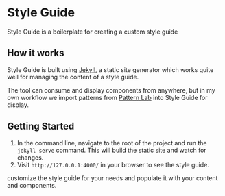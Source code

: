 # Style Guide

Style Guide is a boilerplate for creating a custom style guide

## How it works
Style Guide is built using [Jekyll](https://jekyllrb.com/), a static site generator which works quite well for managing the content of a style guide.

The tool can consume and display components from anywhere, but in my own workflow we import patterns from [Pattern Lab](http://patternlab.io/) into Style Guide for display. 

## Getting Started
1. In the command line, navigate to the root of the project and run the `jekyll serve` command. This will build the static site and watch for changes.
2. Visit `http://127.0.0.1:4000/` in your browser to see the style guide.

customize the style guide for your needs and populate it with your content and components.
